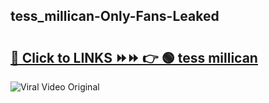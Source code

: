 
 ## tess_millican-Only-Fans-Leaked

# <h2><a href="https://clipsfans.com/tess_millican&ref=git">🔗 Click to LINKS ⏩⏩ 👉 🟢 tess millican </a></h2>

<a href="https://clipsfans.com/tess_millican&ref=git" rel="nofollow" data-target="animated-image.originalLink"><img src="https://i.ibb.co.com/xMMVF88/686577567.gif" alt="Viral Video Original" style="max-width: 100%; display: inline-block;" data-target="animated-image.originalImage"></a>
